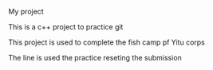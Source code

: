 My project

This is a c++ project to practice git

This project is used to complete the fish camp pf Yitu corps

The line is used the practice reseting the submission
